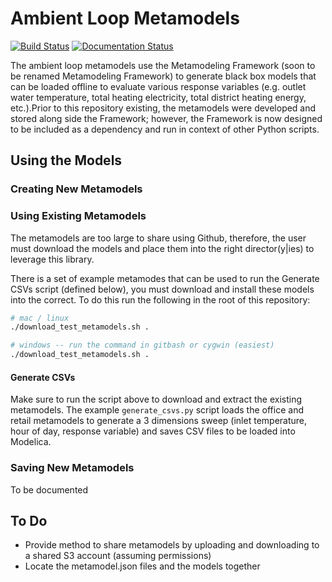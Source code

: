 # Ambient Loop Metamodels

[![Build Status](https://travis-ci.org/nllong/ambient-loop-metamodels.svg?branch=develop)](https://travis-ci.org/nllong/ambient-loop-metamodels) [![Documentation Status](https://readthedocs.org/projects/ambient-loop-metamodels/badge/?version=latest)](https://ambient-loop-metamodels.readthedocs.io/en/latest/?badge=latest)
  

The ambient loop metamodels use the Metamodeling Framework (soon to be renamed Metamodeling Framework) to generate black box models that can be loaded offline to evaluate various response variables (e.g. outlet water temperature, total heating electricity, total district heating energy, etc.).Prior to this repository existing, the metamodels were developed and stored along side the Framework; however, the Framework is now designed to be included as a dependency and run in context of other Python scripts. 

## Using the Models

### Creating New Metamodels


### Using Existing Metamodels

The metamodels are too large to share using Github, therefore, the user must download the models and place them into the right director(y|ies) to leverage this library.

There is a set of example metamodes that can be used to run the Generate CSVs script (defined below), you must download and install these models into the correct. To do this run the following in the root of this repository:

```bash
# mac / linux
./download_test_metamodels.sh .

# windows -- run the command in gitbash or cygwin (easiest)
./download_test_metamodels.sh .
```

#### Generate CSVs

Make sure to run the script above to download and extract the existing metamodels. The example `generate_csvs.py` script loads the office and retail metamodels to generate a 3 dimensions sweep (inlet temperature, hour of day, response variable) and saves CSV files to be loaded into Modelica.

### Saving New Metamodels

To be documented

## To Do

* Provide method to share metamodels by uploading and downloading to a shared S3 account (assuming permissions)
* Locate the metamodel.json files and the models together
